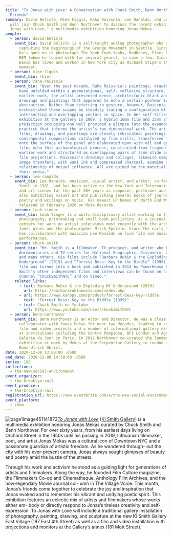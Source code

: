 ```yaml
---
title: "To Jonas with Love: A Conversation with Chuck Smith, Benn Northover, and
  Friends"
summary: David Belisle, Mike Figgis, Raha Raissnia, Lee Ranaldo, and Leah Singer
  will join Chuck Smith and Benn Northover to discuss the recent exhibition "To
  Jonas with Love," a multimedia exhibition honoring Jonas Mekas.
people:
  - person: david-belisle
    event_bio: David Belisle is a self-taught analog photographer who got his start
      capturing the beginnings of the Grunge Movement in Seattle. Since then,
      he's gone on to photograph The Yeah Yeah Yeahs, Mudhoney, Fleet Foxes and
      REM (whom he toured with for several years), to name a few. Since 2011,
      David has lived and worked in New York City as Michael Stipe's studio
      manager.
  - person: mike-figgis
    event_bio: (bio)
  - person: raha-raissnia
    event_bio: "Over the past decade, Raha Raissnia's paintings, drawings, and films
      have unfolded within a permutational, self- reflexive structure. In her
      earlier work, the artist presented dense, architectonic black and white
      drawings and paintings that appeared to echo a certain postwar European
      abstraction. Rather than deferring to gesture, however, Raissnia
      orchestrated these scapes by steadily tracing a configuration of
      intersecting and overlapping vectors in space. In her self-titled
      exhibition at the gallery in 2009, a hybrid 16mm film and 35mm slide
      projection occupying one wall provided a glimpse into the expanded cinema
      practice that informs the artist’s two-dimensional work. The artist’s
      films, drawings, and paintings are closely imbricated: paintings are
      contrapuntal compositions catalyzed by film stills, transferred faintly
      onto the surface of the panel and elaborated upon with oil and gesso. Her
      films echo this archaeological process, constructed from fragments of
      earlier work and structured as overlapping pairs of 35mm slide and 16mm
      film projections. Raissnia’s drawings and collages, likewise comprised of
      image transfers, with Sumi ink and compressed charcoal, examine this
      relationship of mutual influence. All are guided by the materiality of
      their media."
  - person: lee-ranaldo
    event_bio: Lee Ranaldo, musician, visual artist, and writer, co-founded Sonic
      Youth in 1981, and has been active on the New York and International music
      and art scenes for the past 40+ years as composer, performer and producer;
      also exhibiting visual art and publishing several books of journals,
      poetry and writings on music. His newest LP Names of North End Women was
      released in February 2020 on Mute Records.
  - person: leah-singer
    event_bio: Leah Singer is a multi-disciplinary artist working in film, video,
      photography, printmaking and small book publishing. As a journalist she
      centers her work on artist interviews most recently with the architect
      James Wines and the photographer Mitch Epstein. Since the early 90s she
      has collaborated with musician Lee Ranaldo on live film and music
      performances.
  - person: chuck-smith
    event_bio: "Mr. Smith is a filmmaker, TV producer, and writer who has produced
      documentaries and TV series for National Geographic, Discovery, CBS News,
      and many others. His films include “Barbara Rubin & the Exploding NY
      Underground” (2019) and “Forrest Bess: Key to the Riddle” (1999). The Bess
      film was turned into a book and published in 2013 by PowerHouse Books. Mr.
      Smith’s other independent films and interviews can be found on his YouTube
      Channel “ChuckSmithNYC” and on Vimeo."
    related_links:
      - text: Barbara Rubin & the Exploding NY Underground (2019)
        url: https://barbararubinmovie.com/index.php
      - url: https://www.kanopy.com/product/forrest-bess-key-riddle
        text: "Forrest Bess: Key to the Riddle (1999)"
      - text: Chuck Smith on Youtube
        url: https://www.youtube.com/user/chucksmithNYC
  - person: benn-northover
    event_bio: Benn Northover is an Actor and Director. He was a close friend and
      collaborator with Jonas Mekas for over two decades, leading to several
      film and video projects and a number of international gallery exhibitions
      at institutions including the Centre Pompidou, BFI London and Agnès b.'s
      Galerie du Jour in Paris. In 2012 Northover co-curated the landmark
      exhibition of work by Mekas at the Serpentine Gallery in London alongside
      Hans-Ulrich Obrist.
date: 2020-12-08 13:00:00 -0500
end_date: 2020-12-08 14:30:00 -0500
series: 190
collections:
  - the-new-social-environment
event_organizer:
  - the-brooklyn-rail
event_producer:
  - the-brooklyn-rail
registration_url: https://www.eventbrite.com/e/the-new-social-environment-190-to-jonas-with-love-tickets-131545908353
event_platform:
  - zoom
---
```

![page1image451141872](blob:https://brooklynrail.netlify.app/99e81ae4-484a-4aa2-87b8-10bc2e19d625)*[To Jonas with Love](https://www.kismithgallery.com)* ([Ki Smith Gallery](https://www.kismithgallery.com)) *is* a multimedia exhibition honoring Jonas Mekas curated by Chuck Smith and Benn Northover. For over sixty years, from his earliest days living on Orchard Street in the 1950s until his passing in 2019, Lithuanian filmmaker, poet, and artist Jonas Mekas was a cultural icon of Downtown NYC and a passionate guardian of artistic freedom. As he wandered through- out the city with his ever-present camera, Jonas always sought glimpses of beauty and poetry amid the bustle of the streets.

Through his work and activism he stood as a guiding light for generations of artists and filmmakers. Along the way, he founded Film Culture magazine, the Filmmakers Co-op and Cinematheque, Anthology Film Archives, and the now-legendary Movie Journal col- umn in The Village Voice. This month, Jonas’s friends come together to celebrate the joy and inspiration that Jonas evoked and to remember his vibrant and undying poetic spirit. This exhibition features an eclectic mix of artists and filmmakers whose works either em- body or directly respond to Jonas’s tireless creativity and self-expression. To Jonas with Love will include a traditional gallery installation of photography, painting, drawing, and sculpture at the new Ki Smith Gallery East Village (197 East 4th Street) as well as a film and video installation with projections and monitors at the Gallery’s annex (181 Mott Street).